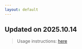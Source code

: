 ```yaml
---
layout: default
---
```


## Updated on 2025.10.14
> Usage instructions: [here](./docs/README.md#usage)

